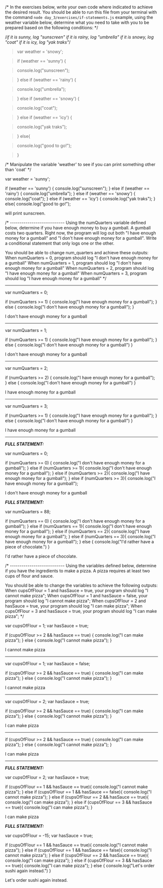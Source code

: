 /*
In the exercises below, write your own code where indicated
to achieve the desired result. You should be able to run this
file from your terminal with the command `node day_3/exercises/if-statements.js`
example, using the weather variable below, determine what you need to take
with you to be prepared based on the following conditions:
*/ 

 /*if it is sunny, log "sunscreen"
  if it is rainy, log "umbrella"
  if it is snowy, log "coat"
  if it is icy, log "yak traks"*/
  
> var weather = 'snowy';

> if (weather == 'sunny') {
  
>  console.log("sunscreen");
  
> } else if (weather == 'rainy') {
  
>  console.log("umbrella");
  
> } else if (weather == 'snowy') {
  
>  console.log("coat");
  
> } else if (weather == 'icy') {
  
>  console.log("yak traks");
  
> } else{
  
> console.log("good to go!");
  
> }

/*
Manipulate the variable 'weather' to see if you can print something other
than 'coat'
*/

var weather = 'sunny';

if (weather == 'sunny') {
  console.log("sunscreen");
} else if (weather == 'rainy') {
  console.log("umbrella");
} else if (weather == 'snowy') {
  console.log("coat");
} else if (weather == 'icy') {
  console.log("yak traks");
} else{
  console.log("good to go!");

will print sunscreen.

/* ----------------------------
Using the numQuarters variable defined below, determine
if you have enough money to buy a gumball. A gumball costs
two quarters. Right now, the program will log
out both "I have enough money for a gumball" and
"I don't have enough money for a gumball". Write
a conditional statement that only logs one or the
other.

You should be able to change num_quarters and achieve these outputs:
When numQuarters = 0, program should log "I don't have enough money for a gumball"
When numQuarters = 1, program should log "I don't have enough money for a gumball"
When numQuarters = 2, program should log "I have enough money for a gumball"
When numQuarters = 3, program should log "I have enough money for a gumball"
*/
____

var numQuarters = 0;

if (numQuarters >= 1) {
  console.log("I have enough money for a gumball");
} else {
console.log("I don't have enough money for a gumball");
}

I don't have enough money for a gumball

____

var numQuarters = 1;

if (numQuarters >= 1) {
  console.log("I have enough money for a gumball");
} else {
console.log("I don't have enough money for a gumball")
}

I don't have enough money for a gumball

____

var numQuarters = 2;

if (numQuarters >= 2) {
  console.log("I have enough money for a gumball");
} else {
  console.log("I don't have enough money for a gumball")
}

I have enough money for a gumball

____

var numQuarters = 3;

if (numQuarters >= 1) {
  console.log("I have enough money for a gumball");
} else {
  console.log("I don't have enough money for a gumball")
}

I have enough money for a gumball

____

***FULL STATEMENT:***

var numQuarters = 0;

if (numQuarters >= 0) {
  console.log("I don't have enough money for a gumball");
} else if (numQuarters >= 1){
console.log("I don't have enough money for a gumball");
} else if (numQuarters >= 2){
console.log("I have enough money for a gumball");
} else if (numQuarters >= 3){
console.log("I have enough money for a gumball");

I don't have enough money for a gumball

***FULL STATEMENT:***

var numQuarters = 88;

if (numQuarters == 0) {
  console.log("I don't have enough money for a gumball");
} else if (numQuarters == 1){
console.log("I don't have enough money for a gumball");
} else if (numQuarters == 2){
console.log("I have enough money for a gumball");
} else if (numQuarters == 3){
console.log("I have enough money for a gumball");
} else {
  console.log("I'd rather have a piece of chocolate.")
}

I'd rather have a piece of chocolate.

/* ----------------------------
Using the variables defined below, determine if you have the
ingredients to make a pizza. A pizza requires at least two cups
of flour and sauce.

You should be able to change the variables to achieve the following outputs:
When cupsOfFlour = 1 and hasSauce = true, your program should log "I cannot make pizza";
When cupsOfFlour = 1 and hasSauce = false, your program should log "I cannot make pizza";
When cupsOfFlour = 2 and hasSauce = true, your program should log "I can make pizza";
When cupsOfFlour = 3 and hasSauce = true, your program should log "I can make pizza";
*/

var cupsOfFlour = 1;
var hasSauce = true;

if (cupsOfFlour >= 2 && hasSauce == true) {
  console.log("I can make pizza");
} else {
console.log("I cannot make pizza");
}

I cannot make pizza

____

var cupsOfFlour = 1;
var hasSauce = false;

if (cupsOfFlour >= 2 && hasSauce == true) {
  console.log("I can make pizza");
} else {
console.log("I cannot make pizza");
}

I cannot make pizza

____

var cupsOfFlour = 2;
var hasSauce = true;

if (cupsOfFlour >= 2 && hasSauce == true) {
  console.log("I can make pizza");
} else {
console.log("I cannot make pizza");
}

I can make pizza

____

if (cupsOfFlour >= 2 && hasSauce == true) {
  console.log("I can make pizza");
} else {
console.log("I cannot make pizza");
}

I can make pizza

____

***FULL STATEMENT:***

var cupsOfFlour = 2;
var hasSauce = true;

if (cupsOfFlour == 1 && hasSauce == true){
  console.log("I cannot make pizza");
} else if (cupsOfFlour == 1 && hasSauce == false){
  console.log("I cannot make pizza");
} else if (cupsOfFlour == 2 && hasSauce == true){
  console.log("I can make pizza");
} else if (cupsOfFlour == 3 && hasSauce == true){
  console.log("I can make pizza");
}

I can make pizza

***FULL STATEMENT:***

var cupsOfFlour = -15;
var hasSauce = true;

if (cupsOfFlour == 1 && hasSauce == true){
  console.log("I cannot make pizza");
} else if (cupsOfFlour == 1 && hasSauce == false){
  console.log("I cannot make pizza");
} else if (cupsOfFlour == 2 && hasSauce == true){
  console.log("I can make pizza");
} else if (cupsOfFlour == 3 && hasSauce == true){
  console.log("I can make pizza");
} else {
  console.log("Let's order sushi again instead.")
}

Let's order sushi again instead.
